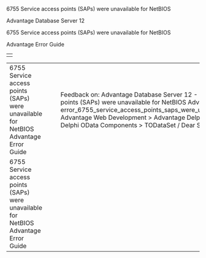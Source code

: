 6755 Service access points (SAPs) were unavailable for NetBIOS




Advantage Database Server 12  

6755 Service access points (SAPs) were unavailable for NetBIOS

Advantage Error Guide

|  |
| --- |
|  |

|  |  |  |  |  |
| --- | --- | --- | --- | --- |
| 6755 Service access points (SAPs) were unavailable for NetBIOS  Advantage Error Guide |  |  | Feedback on: Advantage Database Server 12 - 6755 Service access points (SAPs) were unavailable for NetBIOS Advantage Error Guide error\_6755\_service\_access\_points\_saps\_were\_unavailable\_for\_netbios Advantage Web Development > Advantage Delphi OData Client > Delphi OData Components > TODataSet / Dear Support Staff, |  |
| 6755 Service access points (SAPs) were unavailable for NetBIOS  Advantage Error Guide |  |  |  |  |